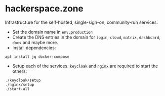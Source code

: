 # hackerspace.zone

Infrastructure for the self-hosted, single-sign-on, community-run services.

* Set the domain name in `env.production`
* Create the DNS entries in the domain for `login`, `cloud`, `matrix`, `dashboard`, `docs` and maybe more.
* Install dependencies:

```
apt install jq docker-compose
```

* Setup each of the services. `keycloak` and `nginx` are required to start the others:

```
./keycloak/setup
./nginx/setup
./start-all
```
